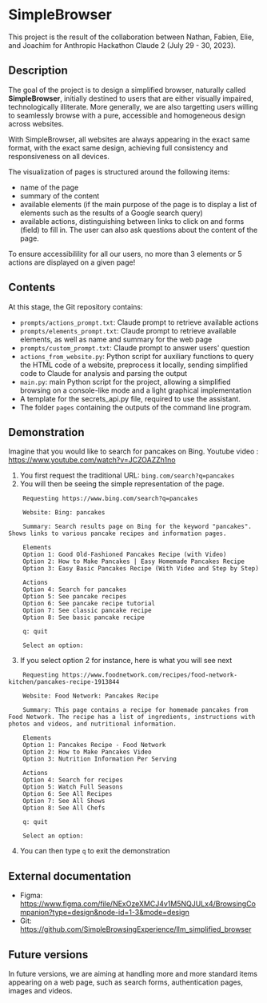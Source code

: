 # SimpleBrowser

This project is the result of the collaboration between Nathan, Fabien, Elie,
and Joachim for Anthropic Hackathon Claude 2 (July 29 - 30, 2023).

## Description

The goal of the project is to design a simplified browser, naturally called
**SimpleBrowser**, initially destined to users that are either visually 
impaired, technologically illiterate. More generally, we are also targetting 
users willing to seamlessly browse with a pure, accessible and homogeneous 
design across websites.

With SimpleBrowser, all websites are always appearing in the exact same format, 
with the exact same design, achieving full consistency and responsiveness on all
devices.

The visualization of pages is structured around the following items:
- name of the page
- summary of the content
- available elements (if the main purpose of the page is to display a list of
elements such as the results of a Google search query)
- available actions, distinguishing between links to click on and forms (field)
to fill in. The user can also ask questions about the content of the page.

To ensure accessibilility for all our users, no more than 3 elements or 5 actions
are displayed on a given page!

## Contents

At this stage, the Git repository contains:
- `prompts/actions_prompt.txt`: Claude prompt to retrieve available actions
- `prompts/elements_prompt.txt`: Claude prompt to retrieve available elements,
as well as name and summary for the web page
- `prompts/custom_prompt.txt`: Claude prompt to answer users' question
- `actions_from_website.py`: Python script for auxiliary functions to query
the HTML code of a website, preprocess it locally, sending simplified
code to Claude for analysis and parsing the output
- `main.py`: main Python script for the project, allowing a simplified browsing
on a console-like mode and a light graphical implementation
- A template for the secrets_api.py file, required to use the assistant.
- The folder `pages` containing the outputs of the command line program.

## Demonstration

Imagine that you would like to search for pancakes on Bing.
Youtube video : https://www.youtube.com/watch?v=JCZOAZZh1no

1. You first request the traditional URL: `bing.com/search?q=pancakes`
2. You will then be seeing the simple representation of the page.
```
    Requesting https://www.bing.com/search?q=pancakes
    
    Website: Bing: pancakes

    Summary: Search results page on Bing for the keyword "pancakes". Shows links to various pancake recipes and information pages.

    Elements
    Option 1: Good Old-Fashioned Pancakes Recipe (with Video)
    Option 2: How to Make Pancakes | Easy Homemade Pancakes Recipe
    Option 3: Easy Basic Pancakes Recipe (With Video and Step by Step)

    Actions
    Option 4: Search for pancakes
    Option 5: See pancake recipes
    Option 6: See pancake recipe tutorial
    Option 7: See classic pancake recipe
    Option 8: See basic pancake recipe

    q: quit

    Select an option:

```

3. If you select option 2 for instance, here is what you will see next
```
    Requesting https://www.foodnetwork.com/recipes/food-network-kitchen/pancakes-recipe-1913844

    Website: Food Network: Pancakes Recipe
    
    Summary: This page contains a recipe for homemade pancakes from Food Network. The recipe has a list of ingredients, instructions with photos and videos, and nutritional information.
    
    Elements
    Option 1: Pancakes Recipe - Food Network
    Option 2: How to Make Pancakes Video
    Option 3: Nutrition Information Per Serving

    Actions
    Option 4: Search for recipes
    Option 5: Watch Full Seasons
    Option 6: See All Recipes
    Option 7: See All Shows
    Option 8: See All Chefs

    q: quit

    Select an option:
```

4. You can then type `q` to exit the demonstration

## External documentation
- Figma: https://www.figma.com/file/NExOzeXMCJ4v1M5NQJULx4/BrowsingCompanion?type=design&node-id=1-3&mode=design
- Git: https://github.com/SimpleBrowsingExperience/llm_simplified_browser

## Future versions

In future versions, we are aiming at handling more and more standard items
appearing on a web page, such as search forms, authentication pages,
images and videos.
